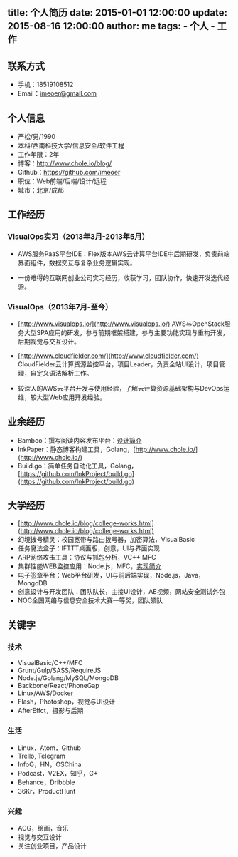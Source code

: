 title: 个人简历
date: 2015-01-01 12:00:00
update: 2015-08-16 12:00:00
author: me
tags:
    - 个人
    - 工作
---

## 联系方式

- 手机：18519108512
- Email：imeoer@gmail.com

## 个人信息

- 严松/男/1990
- 本科/西南科技大学/信息安全/软件工程
- 工作年限：2年
- 博客：http://www.chole.io/blog/
- Github：https://github.com/imeoer
- 职位：Web前端/后端/设计/远程
- 城市：北京/成都

## 工作经历

### VisualOps实习（2013年3月-2013年5月）

- AWS服务PaaS平台IDE：Flex版本AWS云计算平台IDE中后期研发，负责前端界面组件，数据交互与复杂业务逻辑实现。

- 一份难得的互联网创业公司实习经历，收获学习，团队协作，快速开发迭代经验。

### VisualOps（2013年7月-至今）

- [http://www.visualops.io/](http://www.visualops.io/) AWS与OpenStack服务大型SPA应用的研发，参与前期框架搭建，参与主要功能实现与重构开发，后期视觉与交互设计。

- [http://www.cloudfielder.com/](http://www.cloudfielder.com/) CloudFielder云计算资源监控平台，项目Leader，负责全站UI设计，项目管理，自定义语法解析工作。

- 较深入的AWS云平台开发与使用经验，了解云计算资源基础架构与DevOps运维，较大型Web应用开发经验。

## 业余经历

- Bamboo：撰写阅读内容发布平台：[设计简介](http://www.chole.io/blog/chole-project.html)
- InkPaper：静态博客构建工具，Golang，[http://www.chole.io/](http://www.chole.io/)
- Build.go：简单任务自动化工具，Golang，[https://github.com/InkProject/build.go](https://github.com/InkProject/build.go)

## 大学经历

- [http://www.chole.io/blog/college-works.html](http://www.chole.io/blog/college-works.html)
- 幻境拨号精灵：校园宽带与路由拨号器，加密算法，VisualBasic
- 任务魔法盒子：IFTTT桌面版，创意，UI与界面实现
- ARP网络攻击工具：协议与抓包分析，VC++ MFC
- 集群性能WEB监控应用：Node.js，MFC，[实现简介](https://drive.google.com/file/d/0B8W2neTuEiYGZDVfN1NxVE5sWTQ/view)
- 电子签章平台：Web平台研发，UI与前后端实现，Node.js，Java，MongoDB
- 创意设计与开发团队：团队队长，主接UI设计，AE视频，网站安全测试外包
- NOC全国网络与信息安全技术大赛一等奖，团队领队

## 关键字

### 技术

- VisualBasic/C++/MFC
- Grunt/Gulp/SASS/RequireJS
- Node.js/Golang/MySQL/MongoDB
- Backbone/React/PhoneGap
- Linux/AWS/Docker
- Flash，Photoshop，视觉与UI设计
- AfterEffct，摄影与后期

### 生活

- Linux，Atom，Github
- Trello, Telegram
- InfoQ，HN，OSChina
- Podcast，V2EX，知乎，G+
- Behance，Dribbble
- 36Kr，ProductHunt

### 兴趣

- ACG，绘画，音乐
- 视觉与交互设计
- 关注创业项目，产品设计
